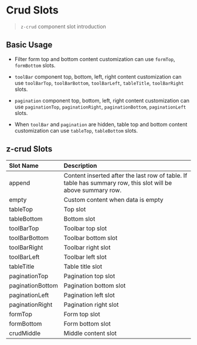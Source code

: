 # Crud Slots

> `z-crud` component slot introduction

## Basic Usage

- Filter form top and bottom content customization can use `formTop`, `formBottom` slots.

- `toolBar` component top, bottom, left, right content customization can use `toolBarTop`, `toolBarBottom`, `toolBarLeft`, `tableTitle`, `toolBarRight` slots.

- `pagination` component top, bottom, left, right content customization can use `paginationTop`, `paginationRight`, `paginationBottom`, `paginationLeft` slots.

<preview path="../../demo/crud-slot/normal.vue" />

- When `toolBar` and `pagination` are hidden, table top and bottom content customization can use `tableTop`, `tableBottom` slots.

<preview path="../../demo/crud-slot/table-slot.vue" />

## z-crud Slots

| Slot Name        | Description                                                                                                                                    |
| :--------------- | :--------------------------------------------------------------------------------------------------------------------------------------------- |
| append           | Content inserted after the last row of table. If table has summary row, this slot will be above summary row.                                 |
| empty            | Custom content when data is empty                                                                                                              |
| tableTop         | Top slot                                                                                                                                       |
| tableBottom      | Bottom slot                                                                                                                                    |
| toolBarTop       | Toolbar top slot                                                                                                                               |
| toolBarBottom    | Toolbar bottom slot                                                                                                                            |
| toolBarRight     | Toolbar right slot                                                                                                                             |
| toolBarLeft      | Toolbar left slot                                                                                                                              |
| tableTitle       | Table title slot                                                                                                                               |
| paginationTop    | Pagination top slot                                                                                                                            |
| paginationBottom | Pagination bottom slot                                                                                                                         |
| paginationLeft   | Pagination left slot                                                                                                                           |
| paginationRight  | Pagination right slot                                                                                                                          |
| formTop          | Form top slot                                                                                                                                  |
| formBottom       | Form bottom slot                                                                                                                               |
| crudMiddle       | Middle content slot                                                                                                                            |

